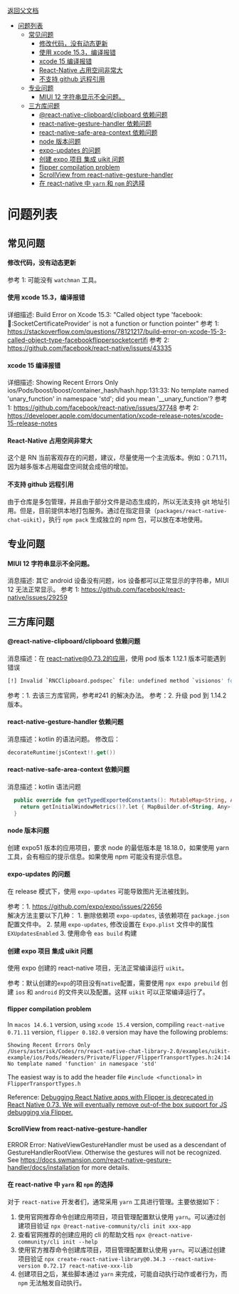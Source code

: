 [返回父文档](./index.md)

- [问题列表](#问题列表)
  - [常见问题](#常见问题)
      - [修改代码，没有动态更新](#修改代码没有动态更新)
      - [使用 xcode 15.3，编译报错](#使用-xcode-153编译报错)
      - [xcode 15 编译报错](#xcode-15-编译报错)
      - [React-Native 占用空间非常大](#react-native-占用空间非常大)
      - [不支持 github 远程引用](#不支持-github-远程引用)
  - [专业问题](#专业问题)
      - [MIUI 12 字符串显示不全问题。](#miui-12-字符串显示不全问题)
  - [三方库问题](#三方库问题)
      - [@react-native-clipboard/clipboard 依赖问题](#react-native-clipboardclipboard-依赖问题)
      - [react-native-gesture-handler 依赖问题](#react-native-gesture-handler-依赖问题)
      - [react-native-safe-area-context 依赖问题](#react-native-safe-area-context-依赖问题)
      - [node 版本问题](#node-版本问题)
      - [expo-updates 的问题](#expo-updates-的问题)
      - [创建 expo 项目 集成 uikit 问题](#创建-expo-项目-集成-uikit-问题)
      - [flipper compilation problem](#flipper-compilation-problem)
      - [ScrollView from react-native-gesture-handler](#scrollview-from-react-native-gesture-handler)
      - [在 react-native 中 `yarn` 和 `npm` 的选择](#在-react-native-中-yarn-和-npm-的选择)

# 问题列表

## 常见问题

#### 修改代码，没有动态更新

参考 1: 可能没有 `watchman` 工具。

#### 使用 xcode 15.3，编译报错

详细描述: Build Error on Xcode 15.3: "Called object type 'facebook::flipper::SocketCertificateProvider' is not a function or function pointer"
参考 1: https://stackoverflow.com/questions/78121217/build-error-on-xcode-15-3-called-object-type-facebookflippersocketcertifi
参考 2: https://github.com/facebook/react-native/issues/43335

#### xcode 15 编译报错

详细描述:
Showing Recent Errors Only
ios/Pods/boost/boost/container_hash/hash.hpp:131:33: No template named 'unary_function' in namespace 'std'; did you mean '\_\_unary_function'?
参考 1: https://github.com/facebook/react-native/issues/37748
参考 2: https://developer.apple.com/documentation/xcode-release-notes/xcode-15-release-notes

#### React-Native 占用空间非常大

这个是 RN 当前客观存在的问题，建议，尽量使用一个主流版本。例如：0.71.11，因为越多版本占用磁盘空间就会成倍的增加。

#### 不支持 github 远程引用

由于仓库是多包管理，并且由于部分文件是动态生成的，所以无法支持 git 地址引用。但是，目前提供本地打包服务。通过在指定目录（`packages/react-native-chat-uikit`），执行 `npm pack` 生成独立的 npm 包，可以放在本地使用。

## 专业问题

#### MIUI 12 字符串显示不全问题。

消息描述: 其它 android 设备没有问题，ios 设备都可以正常显示的字符串，MIUI 12 无法正常显示。
参考 1: https://github.com/facebook/react-native/issues/29259

## 三方库问题

#### @react-native-clipboard/clipboard 依赖问题

消息描述：在 react-native@0.73.2的应用，使用 pod 版本 1.12.1 版本可能遇到错误

```sh
[!] Invalid `RNCClipboard.podspec` file: undefined method `visionos' for #<Pod::Specification name="RNCClipboard">.
```

参考：1. 去该三方库官网，参考#241 的解决办法。
参考：2. 升级 pod 到 1.14.2 版本。

#### react-native-gesture-handler 依赖问题

消息描述：kotlin 的语法问题。
修改后：

```kotlin
decorateRuntime(jsContext!!.get())
```

#### react-native-safe-area-context 依赖问题

消息描述：kotlin 语法问题

```kotlin
  public override fun getTypedExportedConstants(): MutableMap<String, Any>? {
    return getInitialWindowMetrics()?.let { MapBuilder.of<String, Any>("initialWindowMetrics", it) }
  }
```

#### node 版本问题

创建 expo51 版本的应用项目，要求 node 的最低版本是 18.18.0，如果使用 yarn 工具，会有相应的提示信息。如果使用 npm 可能没有提示信息。

#### expo-updates 的问题

在 release 模式下，使用 `expo-updates` 可能导致图片无法被找到。

参考：1. https://github.com/expo/expo/issues/22656  
 解决方法主要以下几种： 1. 删除依赖项 `expo-updates`, 该依赖项在 `package.json` 配置文件中。 2. 禁用 `expo-updates`, 修改设置在 `Expo.plist` 文件中的属性 `EXUpdatesEnabled` 3. 使用命令 `eas build` 构建

#### 创建 expo 项目 集成 uikit 问题

使用 expo 创建的 react-native 项目，无法正常编译运行 `uikit`。

参考：默认创建的`expo`的项目没有`native`配置，需要使用 `npx expo prebuild` 创建 `ios` 和 `android` 的文件夹以及配置。这样 `uikit` 可以正常编译运行了。

#### flipper compilation problem

In `macos 14.6.1` version, using `xcode 15.4` version, compiling `react-native 0.71.11` version, `flipper 0.182.0` version may have the following problems:

```log
Showing Recent Errors Only
/Users/asterisk/Codes/rn/react-native-chat-library-2.0/examples/uikit-example/ios/Pods/Headers/Private/Flipper/FlipperTransportTypes.h:24:14: No template named 'function' in namespace 'std'
```

The easiest way is to add the header file `#include <functional>` in `FlipperTransportTypes.h`

Reference: [Debugging React Native apps with Flipper is deprecated in React Native 0.73. We will eventually remove out-of-the box support for JS debugging via Flipper.](https://reactnative.dev/docs/debugging)

#### ScrollView from react-native-gesture-handler

ERROR Error: NativeViewGestureHandler must be used as a descendant of GestureHandlerRootView. Otherwise the gestures will not be recognized. See https://docs.swmansion.com/react-native-gesture-handler/docs/installation for more details.

#### 在 react-native 中 `yarn` 和 `npm` 的选择

对于 `react-native` 开发者们，通常采用 `yarn` 工具进行管理。主要依据如下：

1. 使用官网推荐命令创建应用项目，项目管理配置默认使用 `yarn`。可以通过创建项目验证 `npx @react-native-community/cli init xxx-app`
2. 查看官网推荐的创建应用的 cli 的帮助文档 `npx @react-native-community/cli init --help `
3. 使用官方推荐命令创建库项目，项目管理配置默认使用 `yarn`。可以通过创建项目验证 `npx create-react-native-library@0.34.3 --react-native-version 0.72.17 react-native-xxx-lib`
4. 创建项目之后，某些脚本通过 `yarn` 来完成，可能自动执行动作或者行为，而 `npm` 无法触发自动执行。
